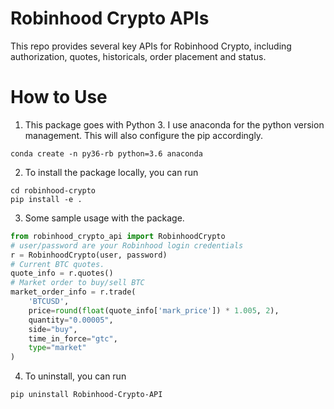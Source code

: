 # Robinhood Crypto APIs
This repo provides several key APIs for Robinhood Crypto, including authorization, quotes, historicals, order placement and status.

# How to Use
1. This package goes with Python 3. I use anaconda for the python version management. This will also configure the pip accordingly.

```shell
conda create -n py36-rb python=3.6 anaconda
```

2. To install the package locally, you can run 

```shell
cd robinhood-crypto
pip install -e .
```

3. Some sample usage with the package.

```python
from robinhood_crypto_api import RobinhoodCrypto
# user/password are your Robinhood login credentials
r = RobinhoodCrypto(user, password)
# Current BTC quotes.
quote_info = r.quotes()
# Market order to buy/sell BTC
market_order_info = r.trade(
    'BTCUSD',
    price=round(float(quote_info['mark_price']) * 1.005, 2),
    quantity="0.00005",
    side="buy",
    time_in_force="gtc",
    type="market"
)
```

4. To uninstall, you can run

```shell
pip uninstall Robinhood-Crypto-API
```